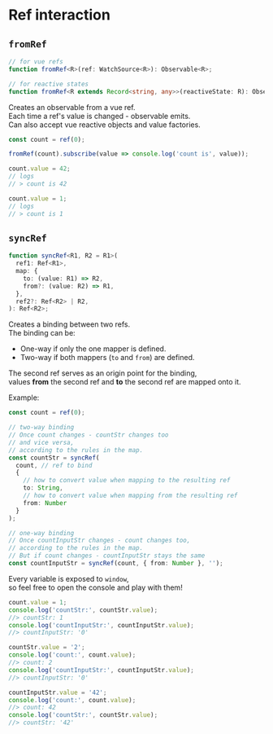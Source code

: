 # Ref interaction

## `fromRef`

```ts
// for vue refs
function fromRef<R>(ref: WatchSource<R>): Observable<R>;

// for reactive states
function fromRef<R extends Record<string, any>>(reactiveState: R): Observable<R>;
```

Creates an observable from a vue ref.\
Each time a ref's value is changed - observable emits.\
Can also accept vue reactive objects and value factories.

```ts
const count = ref(0);

fromRef(count).subscribe(value => console.log('count is', value));

count.value = 42;
// logs
// > count is 42

count.value = 1;
// logs
// > count is 1
```

## `syncRef`

```ts
function syncRef<R1, R2 = R1>(
  ref1: Ref<R1>,
  map: {
    to: (value: R1) => R2,
    from?: (value: R2) => R1,
  },
  ref2?: Ref<R2> | R2,
): Ref<R2>;
```

Creates a binding between two refs.\
The binding can be:
- One-way if only the one mapper is defined.
- Two-way if both mappers (`to` and `from`) are defined.

The second ref serves as an origin point for the binding,\
values **from** the second ref and **to** the second ref are mapped onto it.

Example:
```ts
const count = ref(0);

// two-way binding
// Once count changes - countStr changes too
// and vice versa,
// according to the rules in the map.
const countStr = syncRef(
  count, // ref to bind
  {
    // how to convert value when mapping to the resulting ref
    to: String,
    // how to convert value when mapping from the resulting ref
    from: Number
  }
);

// one-way binding
// Once countInputStr changes - count changes too,
// according to the rules in the map.
// But if count changes - countInputStr stays the same
const countInputStr = syncRef(count, { from: Number }, '');
```

Every variable is exposed to `window`,\
so feel free to open the console and play with them!

<ClientOnly>
  <SyncRef/>
</ClientOnly>

```ts
count.value = 1;
console.log('countStr:', countStr.value);
//> countStr: 1
console.log('countInputStr:', countInputStr.value);
//> countInputStr: '0'

countStr.value = '2';
console.log('count:', count.value);
//> count: 2
console.log('countInputStr:', countInputStr.value);
//> countInputStr: '0'

countInputStr.value = '42';
console.log('count:', count.value);
//> count: 42
console.log('countStr:', countStr.value);
//> countStr: '42'
```
